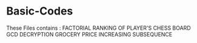 # Basic-Codes
These Files contains :
     FACTORIAL 
     RANKING OF PLAYER'S
     CHESS BOARD
     GCD
     DECRYPTION
     GROCERY PRICE
     INCREASING SUBSEQUENCE
